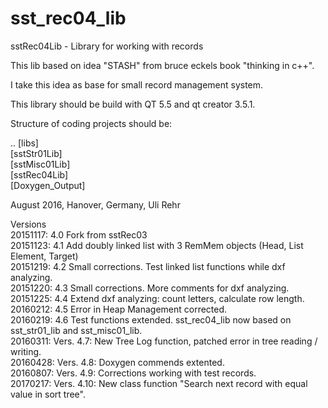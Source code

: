 # sst_rec04_lib

sstRec04Lib - Library for working with records

This lib based on idea "STASH" from bruce eckels book "thinking in c++".

I take this idea as base for small record management system.

This library should be build with QT 5.5 and qt creator 3.5.1.

Structure of coding projects should be:

.. [libs] <BR>
   [sstStr01Lib] <BR>
   [sstMisc01Lib] <BR>
   [sstRec04Lib] <BR>
   [Doxygen_Output] <BR>

August 2016, Hanover, Germany, Uli Rehr

Versions <BR>
20151117: 4.0 Fork from sstRec03 <BR>
20151123: 4.1 Add doubly linked list with 3 RemMem objects (Head, List Element, Target) <BR>
20151219: 4.2 Small corrections. Test linked list functions while dxf analyzing. <BR>
20151220: 4.3 Small corrections. More comments for dxf analyzing. <BR>
20151225: 4.4 Extend dxf analyzing: count letters, calculate row length. <BR>
20160212: 4.5 Error in Heap Management corrected. <BR>
20160219: 4.6 Test functions extended. sst_rec04_lib now based on sst_str01_lib and sst_misc01_lib. <BR>
20160311: Vers. 4.7: New Tree Log function, patched error in tree reading / writing.  <BR>
20160428: Vers. 4.8: Doxygen commends extented.  <BR>
20160807: Vers. 4.9: Corrections working with test records.  <BR>
20170217: Vers. 4.10: New class function "Search next record with equal value in sort tree".  <BR>
